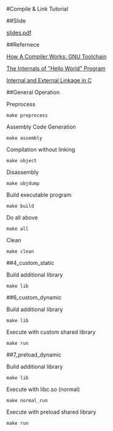 #Compile & Link Tutorial

##Slide

[slides.pdf](slides.pdf)

##Refernece

[How A Compiler Works: GNU Toolchain](http://www.slideshare.net/jserv/how-a-compiler-works-gnu-toolchain)

[The Internals of "Hello World" Program](http://www.slideshare.net/jserv/helloworld-internals)

[Internal and External Linkage in C](https://github.com/u1240976/mess_note/blob/master/talk/internal_and_external_linkage_in_C.rst)

##General Operation

Preprocess

```
make preprocess
```

Assembly Code Generation

```
make assembly
```

Compilation without linking

```
make object
```

Disassembly

```
make objdump
```

Build executable program

```
make build
```

Do all above

```
make all
```

Clean 

```
make clean
```

##4\_custom\_static

Build additional library

```
make lib
```

##6\_custom\_dynamic

Build additional library

```
make lib
```

Execute with custom shared library

```
make run
```

##7\_preload\_dynamic

Build additional library

```
make lib
```

Execute with libc.so (normal)

```
make normal_run
```

Execute with preload shared library

```
make run
```
